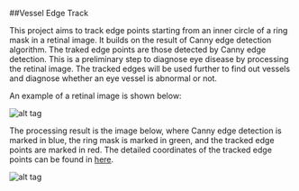 ##Vessel Edge Track

This project aims to track edge points starting from an inner circle of a ring mask in a retinal image. It builds on the result of Canny edge detection algorithm. The traked edge points are those detected by Canny edge detection. This is a preliminary step to diagnose eye disease by processing the retinal image. The tracked edges will be used further to find out vessels and diagnose whether an eye vessel is abnormal or not. 

An example of a retinal image is shown below:

![alt tag](https://raw2.github.com/niufuren/vessel-edge-track/master/images/image1.png)

The processing result is the image below, where Canny edge detection is marked in blue, the ring mask is marked in green, and the tracked edge points are marked in red. The detailed coordinates of the tracked edge points can be found in [here](https://raw2.github.com/niufuren/vessel-edge-track/master/results/edgePointCoordinate.txt).

![alt tag](https://raw2.github.com/niufuren/vessel-edge-track/master/results/result.jpg)

